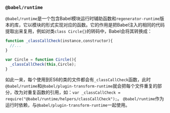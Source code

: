 ### `@babel/runtime`
`@babel/runtime`是一个包含Babel模块运行时辅助函数和`regenerator-runtime`版本的库，它以模块的形式实现对应的函数。它的作用是把Babel注入的相同的代码提取出来复用，例如对类`class Circle{}`的转码中，Babel会将其转换成：
```js
function _classCallCheck(instance,constructor){
  //...
}

var Circle = function Circle(){
  _classCallCheck(this,Circle);
}
```
如此一来，每个使用到ES6的类的文件都会有`_classCallCheck`函数，此时`@babel/runtime`和`@babel/plugin-transform-runtime`就会把每个文件重复的部分，改为对重复函数的引用，如：`var _classCallCheck = require("@babel/runtime/helpers/classCallCheck");`。
`@babel/runtime`作为运行时依赖，与`@babel/plugin-transform-runtime`一起使用。